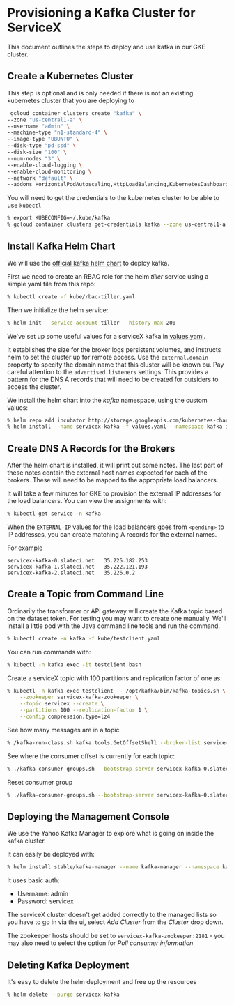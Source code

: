 # Provisioning a Kafka Cluster for ServiceX

This document outlines the steps to deploy and use kafka in our GKE cluster.

## Create a Kubernetes Cluster
This step is optional and is only needed if there is not an existing kubernetes
cluster that you are deploying to

```bash
 gcloud container clusters create "kafka" \
--zone "us-central1-a" \
--username "admin" \
--machine-type "n1-standard-4" \
--image-type "UBUNTU" \
--disk-type "pd-ssd" \
--disk-size "100" \
--num-nodes "3" \
--enable-cloud-logging \
--enable-cloud-monitoring \
--network "default" \
--addons HorizontalPodAutoscaling,HttpLoadBalancing,KubernetesDashboard
```

You will need to get the credentials to the kubernetes cluster to be able to 
use `kubectl`

```bash
% export KUBECONFIG=~/.kube/kafka
% gcloud container clusters get-credentials kafka --zone us-central1-a
```

## Install Kafka Helm Chart
We will use the [official kafka helm chart](https://github.com/helm/charts/tree/master/incubator/kafka)
to deploy kafka.

First we need to create an RBAC role for the helm _tiller_ service using a 
simple yaml file from this repo:
```bash
% kubectl create -f kube/rbac-tiller.yaml
```

Then we initialize the helm service:
```bash
% helm init --service-account tiller --history-max 200
```

We've set up some useful values for a serviceX kafka in 
[values.yaml](https://github.com/ssl-hep/ServiceX_datastream/blob/master/values.yaml).

It establishes the size for the broker logs persistent volumes, and instructs
helm to set the cluster up for remote access. Use the `external.domain` property
to specify the domain name that this cluster will be known bu. Pay careful attention to the
`advertised.listeners` settings. This provides a pattern for the DNS A records
that will need to be created for outsiders to access the cluster.

We install the helm chart into the _kafka_ namespace, using the 
custom values:
```bash
% helm repo add incubator http://storage.googleapis.com/kubernetes-charts-incubator
% helm install --name servicex-kafka -f values.yaml --namespace kafka incubator/kafka
```
## Create DNS A Records for the Brokers
After the helm chart is installed, it will print out some notes. The last part
of these notes contain the external host names expected for each of the brokers.
These will need to be mapped to the appropriate load balancers.

It will take a few minutes for GKE to provision the external IP addresses for 
the load balancers. You can view the assignments with:
```bash
% kubectl get service -n kafka
```

When the `EXTERNAL-IP` values for the load balancers goes from `<pending>` to IP
addresses, you can create matching A records for the external names.

For example
```
servicex-kafka-0.slateci.net   35.225.182.253   
servicex-kafka-1.slateci.net   35.222.121.193   
servicex-kafka-2.slateci.net   35.226.0.2
```
      
## Create a Topic from Command Line
Ordinarily the transformer or API gateway will create the Kafka topic
based on the dataset token. For testing you may want to create one 
manually. We'll install a little pod with the Java command line tools and
run the command.

```bash
% kubectl create -n kafka -f kube/testclient.yaml
```

You can run commands with:
```bash
% kubectl -n kafka exec -it testclient bash
```

Create a serviceX topic with 100 partitions and replication factor of one as:
```bash
% kubectl -n kafka exec testclient -- /opt/kafka/bin/kafka-topics.sh \
    --zookeeper servicex-kafka-zookeeper \
    --topic servicex --create \
    --partitions 100 --replication-factor 1 \
    --config compression.type=lz4
```

See how many messages are in a topic
```bash
% /kafka-run-class.sh kafka.tools.GetOffsetShell --broker-list servicex-kafka-0.slateci.net:19092 --topic servicex
```

See where the consumer offset is currently for each topic:
```bash
% ./kafka-consumer-groups.sh --bootstrap-server servicex-kafka-0.slateci.net:19092 --group hist --describe
```

Reset consumer group
```bash
% ./kafka-consumer-groups.sh --bootstrap-server servicex-kafka-0.slateci.net:19092 --group hist --topic hists --reset-offsets --to-earliest --execute
```
## Deploying the Management Console
We use the Yahoo Kafka Manager to explore what is going on inside the kafka
cluster.

It can easily be deployed with:
```bash
% helm install stable/kafka-manager --name kafka-manager --namespace kafka -f kafka-manager-values.yaml
```

It uses basic auth:
* Username: admin
* Password: servicex


The serviceX cluster doesn't get added correctly to the managed lists so you 
have to go in via the ui, select _Add Cluster_ from the _Cluster_ drop
down.

The zookeeper hosts should be set to `servicex-kafka-zookeeper:2181` - you may
also need to select the option for _Poll consumer information_

## Deleting Kafka Deployment
It's easy to delete the helm deployment and free up the resources
```bash
% helm delete --purge servicex-kafka
```

